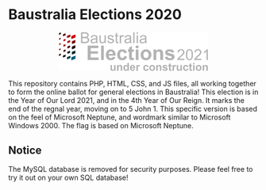 # Baustralia Elections 2020

<center><img src="https://github.com/baustralia/2021-election/blob/build-68/export.png?raw=true" width="300" alt="Baustralia Elections 2020 logo"/></center>

This repository contains PHP, HTML, CSS, and JS files, all working together to form the online ballot for general elections in Baustralia! This election is in the Year of Our Lord 2021, and in the 4th Year of Our Reign. It marks the end of the regnal year, moving on to 5 John 1. This specific version is based on the feel of Microsoft Neptune, and wordmark similar to Microsoft Windows 2000. The flag is based on Microsoft Neptune.

## Notice

The MySQL database is removed for security purposes. Please feel free to try it out on your own SQL database!
